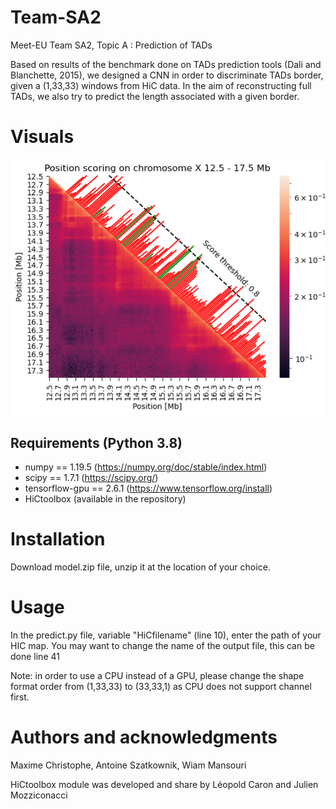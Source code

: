 # Team-SA2

Meet-EU Team SA2, Topic A : Prediction of TADs

Based on results of the benchmark done on TADs prediction tools (Dali and Blanchette, 2015), we designed a CNN in order to discriminate TADs border, given a (1,33,33) windows from HiC data. In the aim of reconstructing full TADs, we also try to predict the length associated with a given border.

# Visuals
![Position scoring on chromosome X 12.5-17.5 kb](/Visuals/pos_score_meeteu_X.png)

## Requirements (Python 3.8)
* numpy          == 1.19.5 (https://numpy.org/doc/stable/index.html)
* scipy          == 1.7.1  (https://scipy.org/)
* tensorflow-gpu == 2.6.1  (https://www.tensorflow.org/install)
* HiCtoolbox               (available in the repository)


# Installation
Download model.zip file, unzip it at the location of your choice.

# Usage
In the predict.py file, variable "HiCfilename" (line 10),  enter the path of your HIC map.
You may want to change the name of the output file, this can be done line 41

Note: in order to use a CPU instead of a GPU, please change the shape format order from (1,33,33) to (33,33,1) as CPU does not support channel first.

# Authors and acknowledgments
Maxime Christophe,  Antoine Szatkownik, Wiam Mansouri

HiCtoolbox module was developed and share by Léopold Caron and Julien Mozziconacci



